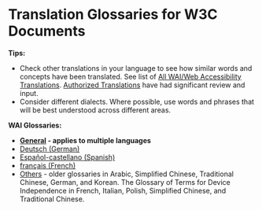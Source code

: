 # Translation Glossaries for W3C Documents

**Tips:**
* Check other translations in your language to see how similar words and concepts have been translated. See list of [All WAI/Web Accessibility Translations](https://www.w3.org/WAI/translations/). [Authorized Translations](https://www.w3.org/Translations/authorized.html) have had significant review and input.
* Consider different dialects. Where possible, use words and phrases that will be best understood across different areas.

**WAI Glossaries:**
* **[General](https://github.com/w3c/translation-glossaries/blob/master/general.md) - applies to multiple languages**
* [Deutsch (German)](https://github.com/w3c/translation-glossaries/blob/master/Deutsch-German.md)
* [Español-castellano (Spanish)](https://github.com/w3c/translation-glossaries/blob/master/Castellano-Spanish.md)
* [français (French)](https://github.com/w3c/translation-glossaries/blob/master/fran%C3%A7ais-French.md)
* [Others](https://www.w3.org/Consortium/Translation/#glossaries) - older glossaries in Arabic, Simplified Chinese, Traditional Chinese, German, and Korean. The Glossary of Terms for Device Independence in French, Italian, Polish, Simplified Chinese, and Traditional Chinese.
